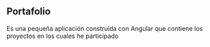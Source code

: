 ## Portafolio

Es una pequeña aplicación construida con Angular que contiene los proyectos en los cuales he participado

